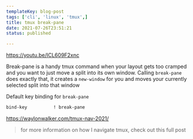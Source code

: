 ```yaml
---
templateKey: blog-post
tags: ['cli', 'linux', 'tmux',]
title: tmux break-pane
date: 2021-07-26T23:51:21
status: published

---
```


https://youtu.be/ICL609F2xnc

Break-pane is a handy tmux command when your layout gets too cramped and you
want to just move a split into its own window.  Calling `break-pane` does
exactly that, it creates a `new-window` for you and moves your currently
selected split into that window

Default key binding for `break-pane`

``` bash
bind-key          ! break-pane
```

https://waylonwalker.com/tmux-nav-2021/

> for more information on how I navigate tmux, check out this full post

